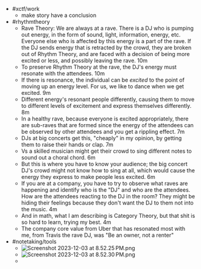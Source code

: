 - #xctf/work
	- make story have a conclusion
- #rhythmtheory
	- Rave Theory: We are always at a rave. There is a DJ who is pumping out energy, in the form of sound, light, information, energy, etc. Everyone else who is affected by this energy is a part of the rave. If the DJ sends energy that is retracted by the crowd, they are broken out of Rhythm Theory, and are faced with a decision of being more excited or less, and possibly leaving the rave.
	  10m
	- To preserve Rhythm Theory at the rave, the DJ's energy must resonate with the attendees.
	  10m
	- If there is resonance, the individual can be _excited_ to the point of moving up an energy level. For us, we like to dance when we get excited.
	  9m
	- Different energy's resonant people differently, causing them to move to different levels of excitement and express themselves differently.
	  8m
	- In a healthy rave, because everyone is excited appropriately, there are sub-raves that are formed since the energy of the attendees can be observed by other attendees and you get a rippling effect.
	  7m
	- DJs at big concerts get this, "cheaply" in my opinion, by getting them to raise their hands or clap.
	  7m
	- Vs a skilled musician might get their crowd to sing different notes to sound out a choral chord.
	  6m
	- But this is where you have to know your audience; the big concert DJ's crowd might not know how to sing at all, which would cause the energy they express to make people less excited.
	  6m
	- If you are at a company, you have to try to observe what raves are happening and identify who is the "DJ" and who are the attendees. How are the attendees reacting to the DJ in the room? They might be hiding their feelings because they don't want the DJ to them not into the music.
	  4m
	- And in math, what I am describing is Category Theory, but that shit is so hard to learn, trying my best.
	  4m
	- The company core value from Uber that has resonated most with me, from Travis the rave DJ, was "Be an owner, not a renter"
- #notetaking/tools
	- ![Screenshot 2023-12-03 at 8.52.25 PM.png](../assets/Screenshot_2023-12-03_at_8.52.25 PM_1701665575222_0.png)
	- ![Screenshot 2023-12-03 at 8.52.30 PM.png](../assets/Screenshot_2023-12-03_at_8.52.30 PM_1701665580022_0.png)
	-